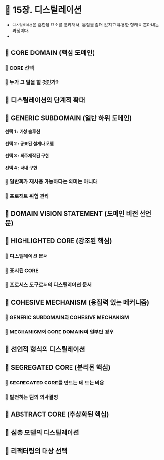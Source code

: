 # 🎯 15장. 디스틸레이션
- `디스틸레이션`은 혼합된 요소를 분리해서, 본질을 좀더 값지고 유용한 형태로 뽑아내는 과정이다.
- 


## 🎈 CORE DOMAIN (핵심 도메인)
### 🍋 CORE 선택
### 🍋 누가 그 일을 할 것인가?
## 🎈 디스틸레이션의 단계적 확대
## 🎈 GENERIC SUBDOMAIN (일반 하위 도메인)

#### 선택 1 : 기성 솔루션
#### 선택 2 : 공표된 설계나 모델
#### 선택 3 : 외주제작된 구현
#### 선택 4 : 사내 구현






### 🍋 일반화가 재사용 가능하다는 의미는 아니다
### 🍋 프로젝트 위험 관리
## 🎈 DOMAIN VISION STATEMENT (도메인 비전 선언문)
## 🎈 HIGHLIGHTED CORE (강조된 핵심)
### 🍋 디스틸레이션 문서
### 🍋 표시된 CORE
### 🍋 프로세스 도구로서의 디스틸레이션 문서
## 🎈 COHESIVE MECHANISM (응집력 있는 메커니즘)
### 🍋 GENERIC SUBDOMAIN과 COHESIVE MECHANISM
### 🍋 MECHANISM이 CORE DOMAIN의 일부인 경우
## 🎈 선언적 형식의 디스틸레이션
## 🎈 SEGREGATED CORE (분리된 핵심)
### 🍋 SEGREGATED CORE를 만드는 데 드는 비용
### 🍋 발전하는 팀의 의사결정
## 🎈 ABSTRACT CORE (추상화된 핵심)
## 🎈 심층 모델의 디스틸레이션
## 🎈 리팩터링의 대상 선택
